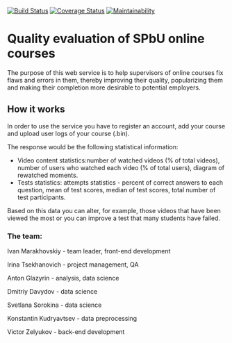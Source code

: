 [![Build Status](https://travis-ci.com/RikeVoltz/Course-analysis-system.svg?branch=dev)](https://travis-ci.com/RikeVoltz/Course-analysis-system)
[![Coverage Status](https://coveralls.io/repos/github/RikeVoltz/Course-analysis-system/badge.svg?branch=dev)](https://coveralls.io/github/RikeVoltz/Course-analysis-system?branch=dev)
[![Maintainability](https://api.codeclimate.com/v1/badges/79d62977d246b2146eb9/maintainability)](https://codeclimate.com/github/RikeVoltz/Course-analysis-system/maintainability)
# Quality evaluation of SPbU online courses
 The purpose of this web service is to help supervisors of online courses fix flaws and errors in them, thereby improving their quality, popularizing them and making their completion more desirable to potential employers.
## How it works
In order to use the service you have to register an account, add your course and upload user logs of your course (.bin).

The response would be the following statistical information:
* Video content statistics:number of watched videos (% of total videos), number of users who watched each video (% of total users), diagram of rewatched moments.
* Tests statistics: attempts statistics - percent of correct answers to each question, mean of test scores, median of test scores, total number of test participants.

Based on this data you can alter, for example, those videos that have been viewed the most or you can improve a test that many students have failed.
### The team:
Ivan Marakhovskiy - team leader, front-end development

Irina Tsekhanovich - project management, QA

Anton Glazyrin - analysis, data science

Dmitriy Davydov - data science

Svetlana Sorokina - data science

Konstantin Kudryavtsev - data preprocessing

Victor Zelyukov - back-end development
